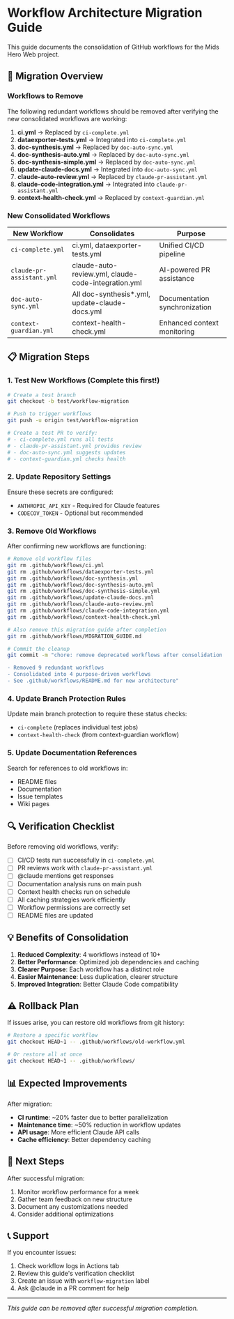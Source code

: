 # Workflow Architecture Migration Guide

This guide documents the consolidation of GitHub workflows for the Mids Hero Web project.

## 🔄 Migration Overview

### Workflows to Remove
The following redundant workflows should be removed after verifying the new consolidated workflows are working:

1. **ci.yml** → Replaced by `ci-complete.yml`
2. **dataexporter-tests.yml** → Integrated into `ci-complete.yml`
3. **doc-synthesis.yml** → Replaced by `doc-auto-sync.yml`
4. **doc-synthesis-auto.yml** → Replaced by `doc-auto-sync.yml`
5. **doc-synthesis-simple.yml** → Replaced by `doc-auto-sync.yml`
6. **update-claude-docs.yml** → Integrated into `doc-auto-sync.yml`
7. **claude-auto-review.yml** → Replaced by `claude-pr-assistant.yml`
8. **claude-code-integration.yml** → Integrated into `claude-pr-assistant.yml`
9. **context-health-check.yml** → Replaced by `context-guardian.yml`

### New Consolidated Workflows

| New Workflow | Consolidates | Purpose |
|--------------|--------------|---------|
| `ci-complete.yml` | ci.yml, dataexporter-tests.yml | Unified CI/CD pipeline |
| `claude-pr-assistant.yml` | claude-auto-review.yml, claude-code-integration.yml | AI-powered PR assistance |
| `doc-auto-sync.yml` | All doc-synthesis*.yml, update-claude-docs.yml | Documentation synchronization |
| `context-guardian.yml` | context-health-check.yml | Enhanced context monitoring |

## 📋 Migration Steps

### 1. Test New Workflows (Complete this first!)

```bash
# Create a test branch
git checkout -b test/workflow-migration

# Push to trigger workflows
git push -u origin test/workflow-migration

# Create a test PR to verify:
# - ci-complete.yml runs all tests
# - claude-pr-assistant.yml provides review
# - doc-auto-sync.yml suggests updates
# - context-guardian.yml checks health
```

### 2. Update Repository Settings

Ensure these secrets are configured:
- `ANTHROPIC_API_KEY` - Required for Claude features
- `CODECOV_TOKEN` - Optional but recommended

### 3. Remove Old Workflows

After confirming new workflows are functioning:

```bash
# Remove old workflow files
git rm .github/workflows/ci.yml
git rm .github/workflows/dataexporter-tests.yml
git rm .github/workflows/doc-synthesis.yml
git rm .github/workflows/doc-synthesis-auto.yml
git rm .github/workflows/doc-synthesis-simple.yml
git rm .github/workflows/update-claude-docs.yml
git rm .github/workflows/claude-auto-review.yml
git rm .github/workflows/claude-code-integration.yml
git rm .github/workflows/context-health-check.yml

# Also remove this migration guide after completion
git rm .github/workflows/MIGRATION_GUIDE.md

# Commit the cleanup
git commit -m "chore: remove deprecated workflows after consolidation

- Removed 9 redundant workflows
- Consolidated into 4 purpose-driven workflows
- See .github/workflows/README.md for new architecture"
```

### 4. Update Branch Protection Rules

Update main branch protection to require these status checks:
- `ci-complete` (replaces individual test jobs)
- `context-health-check` (from context-guardian workflow)

### 5. Update Documentation References

Search for references to old workflows in:
- README files
- Documentation
- Issue templates
- Wiki pages

## 🔍 Verification Checklist

Before removing old workflows, verify:

- [ ] CI/CD tests run successfully in `ci-complete.yml`
- [ ] PR reviews work with `claude-pr-assistant.yml`
- [ ] @claude mentions get responses
- [ ] Documentation analysis runs on main push
- [ ] Context health checks run on schedule
- [ ] All caching strategies work efficiently
- [ ] Workflow permissions are correctly set
- [ ] README files are updated

## 💡 Benefits of Consolidation

1. **Reduced Complexity**: 4 workflows instead of 10+
2. **Better Performance**: Optimized job dependencies and caching
3. **Clearer Purpose**: Each workflow has a distinct role
4. **Easier Maintenance**: Less duplication, clearer structure
5. **Improved Integration**: Better Claude Code compatibility

## ⚠️ Rollback Plan

If issues arise, you can restore old workflows from git history:

```bash
# Restore a specific workflow
git checkout HEAD~1 -- .github/workflows/old-workflow.yml

# Or restore all at once
git checkout HEAD~1 -- .github/workflows/
```

## 📊 Expected Improvements

After migration:
- **CI runtime**: ~20% faster due to better parallelization
- **Maintenance time**: ~50% reduction in workflow updates
- **API usage**: More efficient Claude API calls
- **Cache efficiency**: Better dependency caching

## 🚀 Next Steps

After successful migration:

1. Monitor workflow performance for a week
2. Gather team feedback on new structure
3. Document any customizations needed
4. Consider additional optimizations

## 📞 Support

If you encounter issues:
1. Check workflow logs in Actions tab
2. Review this guide's verification checklist
3. Create an issue with `workflow-migration` label
4. Ask @claude in a PR comment for help

---

*This guide can be removed after successful migration completion.*